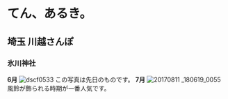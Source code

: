 # てん、あるき。
## 埼玉 川越さんぽ
### 氷川神社
  **6月**
![dscf0533](https://user-images.githubusercontent.com/29531738/41585786-fd7bc2f8-73e5-11e8-8a8e-970dd0559a48.jpg)
この写真は先日のものです。
  **7月**
![20170811 _180619_0055](https://user-images.githubusercontent.com/29531738/41585948-76ad6410-73e6-11e8-8fd1-dc56056f2753.jpg)
風鈴が飾られる時期が一番人気です。
